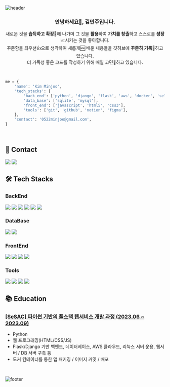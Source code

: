 ![header](https://capsule-render.vercel.app/api?type=Waving&height=250&color=timeGradient&text=Hi,%20I'm%20Minjoo!&fontSize=50&fontAlign=80&fontAlignY=45&desc=❤️Welcome%20to%20my%20github❤️&descAlign=85&descAlignY=60&animation=fadeIn)

<div align='center'>
  
  <h3>안녕하세요👋, 김민주입니다.</h3>
  
  새로운 것을 **습득하고 확장**🧐해 나가며 그 것을 **활용**하여 **가치를 창출**하고 스스로를 **성장**📈시키는 것을 좋아합니다.<br />
  꾸준함을 최우선👍으로 생각하여 새롭게🆕 배운 내용들을 깃허브에 **꾸준히 기록**📝하고 있습니다.<br />
  더 가독성 좋은 코드를 작성하기 위해 매일 고민🤔하고 있습니다.<br />
</div>
<br />

~~~python
me = {
    'name': 'Kim Minjoo',
    'tech_stacks': {
        'back_end': ['python', 'django', 'flask', 'aws', 'docker', 'selenium'],
        'data_base': ['sqlite', 'mysql'],
        'front_end': ['javascript', 'html5', 'css3'],
        'tools': ['git', 'github', 'notion', 'figma'],
    },
    'contact': '0522minjoo@gmail.com',
}
~~~

<br />

## 📨 Contact
<div>
  <a href="mailto:0522minjoo@gmail.com"><img src="https://img.shields.io/badge/gmail-EA4335?style=for-the-badge&logo=gmail&logoColor=white"/></a>
  <a href="https://www.instagram.com/democracy_kim" target="_blank"><img src="https://img.shields.io/badge/Instagram-E4405F?style=for-the-badge&logo=Instagram&logoColor=white"/></a>
</div>

## 🛠️ Tech Stacks
### BackEnd
<div>
  <img src="https://img.shields.io/badge/python-3776AB?style=for-the-badge&logo=Python&logoColor=white"/>
  <img src="https://img.shields.io/badge/flask-000000?style=for-the-badge&logo=Flask&logoColor=white"/>
  <img src="https://img.shields.io/badge/django-092E20?style=for-the-badge&logo=Django&logoColor=white"/>
  <img src="https://img.shields.io/badge/aws-232F3E?style=for-the-badge&logo=aws&logoColor=white">
  <img src="https://img.shields.io/badge/Docker-2496ED?style=for-the-badge&logo=docker&logoColor=white">
  <img src="https://img.shields.io/badge/Selenium-43B02A?style=for-the-badge&logo=selenium&logoColor=white">
</div>

### DataBase
<div>
  <img src="https://img.shields.io/badge/sqlite-003B57?style=for-the-badge&logo=Sqlite&logoColor=white"/>
  <img src="https://img.shields.io/badge/mysql-4479A1?style=for-the-badge&logo=Mysql&logoColor=white"/>
</div>

### FrontEnd
<div>
  <img src="https://img.shields.io/badge/javascript-F7DF1E?style=for-the-badge&logo=Javascript&logoColor=white"/>
  <img src="https://img.shields.io/badge/react-61DAFB?style=for-the-badge&logo=react&logoColor=white"/>
  <img src="https://img.shields.io/badge/html5-E34F26?style=for-the-badge&logo=HTML5&logoColor=white"/>
  <img src="https://img.shields.io/badge/css3-1572B6?style=for-the-badge&logo=CSS3&logoColor=white"/>
</div>

### Tools
<div>
  <img src="https://img.shields.io/badge/git-F05032?style=for-the-badge&logo=git&logoColor=white"/>
  <img src="https://img.shields.io/badge/github-181717?style=for-the-badge&logo=github&logoColor=white"/>
  <img src="https://img.shields.io/badge/notion-000000?style=for-the-badge&logo=notion&logoColor=white"/>
  <img src="https://img.shields.io/badge/figma-F24E1E?style=for-the-badge&logo=figma&logoColor=white"/>
</div>

## 📚 Education
### [[SeSAC] 파이썬 기반의 풀스택 웹서비스 개발 과정 (2023.06 ~ 2023.09)](https://github.com/Minjoo522/SeSAC)
- Python
- 웹 프로그래밍(HTML/CSS/JS)
- Flask/Django 기반 백엔드, 데이터베이스, AWS 클라우드, 리눅스 서버 운용, 웹서버 / DB 서버 구측 등
- 도커 컨테이너를 통한 앱 패키징 / 이미지 커밋 / 배포

<br />

![footer](https://capsule-render.vercel.app/api?section=footer&type=Waving&color=timeGradient)

